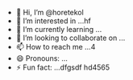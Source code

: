 - 👋 Hi, I’m @horetekol
- 👀 I’m interested in ...hf
- 🌱 I’m currently learning ...
- 💞️ I’m looking to collaborate on ...
- 📫 How to reach me ...4
- 😄 Pronouns: ...
- ⚡ Fun fact: ...dfgsdf
hd4565
<!---ddd95dfgdf
horetekol/horetekol is a ✨ special ✨ repositorsdfy becasduse its `README.md` (this file) appears on your GitHub profile.
You can click the Preview link to take a look at your changes.63fhghfg

